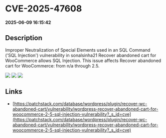 # CVE-2025-47608

**2025-06-09 16:15:42**

## Description
Improper Neutralization of Special Elements used in an SQL Command ('SQL Injection') vulnerability in sonalsinha21 Recover abandoned cart for WooCommerce allows SQL Injection. This issue affects Recover abandoned cart for WooCommerce: from n/a through 2.5.

![](https://img.shields.io/static/v1?label=Score&message=9.3&color=red)
![](https://img.shields.io/static/v1?label=Severity&message=CRITICAL&color=red)
![](https://img.shields.io/static/v1?label=CWE&message=SQL&color=green)

## Links
- [https://patchstack.com/database/wordpress/plugin/recover-wc-abandoned-cart/vulnerability/wordpress-recover-abandoned-cart-for-woocommerce-2-5-sql-injection-vulnerability?_s_id=cve](https://patchstack.com/database/wordpress/plugin/recover-wc-abandoned-cart/vulnerability/wordpress-recover-abandoned-cart-for-woocommerce-2-5-sql-injection-vulnerability?_s_id=cve)
